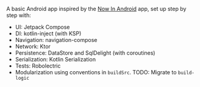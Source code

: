 A basic Android app inspired by the [Now In Android](https://github.com/android/nowinandroid) app, set up step by step with:

- UI: Jetpack Compose
- DI: kotlin-inject (with KSP)
- Navigation: navigation-compose
- Network: Ktor
- Persistence: DataStore and SqlDelight (with coroutines)
- Serialization: Kotlin Serialization
- Tests: Robolectric
- Modularization using conventions in `buildSrc`. TODO: Migrate to `build-logic`
